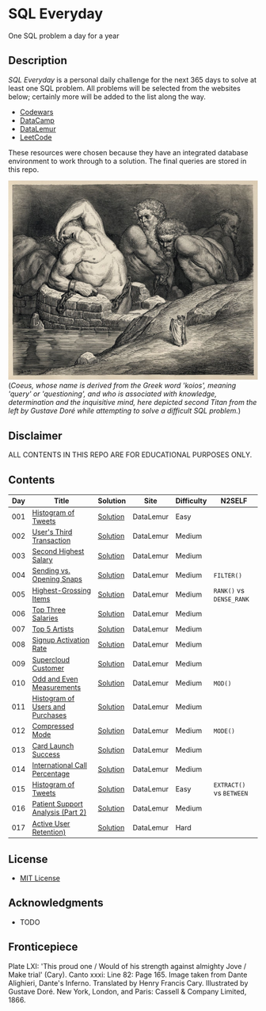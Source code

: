 # SQL Everyday

One SQL problem a day for a year

## Description

_SQL Everyday_ is a personal daily challenge for the next 365 days to solve at least one SQL problem. All problems will be selected from the websites below; certainly more will be added to the list along the way.

* [Codewars](https://www.codewars.com/)
* [DataCamp](https://www.datacamp.com/)
* [DataLemur](https://datalemur.com/)
* [LeetCode](https://leetcode.com/)

These resources were chosen because they have an integrated database environment to work through to a solution. The final queries are stored in this repo.

![Coeus](resources/coeus.jpg)
(_Coeus, whose name is derived from the Greek word 'koios', meaning 'query' or 'questioning', and who is associated with knowledge, determination and the inquisitive mind, here depicted second Titan from the left by Gustave Doré while attempting to solve a difficult SQL problem._)

## Disclaimer

ALL CONTENTS IN THIS REPO ARE FOR EDUCATIONAL PURPOSES ONLY.

## Contents

| Day   | Title                                                                                               | Solution  | Site        | Difficulty  | N2SELF               |
| ----- | --------------------------------------------------------------------------------------------------- | --------- | ----------- | ----------- | -------------------- |
| 001   | [Histogram of Tweets](https://datalemur.com/questions/sql-histogram-tweets)                         | [Solution](solutions/001_histogram_of_tweets.md) | DataLemur | Easy |  |
| 002   | [User's Third Transaction](https://datalemur.com/questions/sql-third-transaction)                   | [Solution](solutions/002_users_third_transaction.md) | DataLemur | Medium |  |
| 003   | [Second Highest Salary](https://datalemur.com/questions/sql-second-highest-salary)                  | [Solution](solutions/003_second_highest_salary.md) | DataLemur | Medium |  |
| 004   | [Sending vs. Opening Snaps](https://datalemur.com/questions/time-spent-snaps)                       | [Solution](solutions/004_sending_vs_opening_snaps.md) | DataLemur | Medium | `FILTER()`  |
| 005   | [Highest-Grossing Items](https://datalemur.com/questions/sql-highest-grossing)                      | [Solution](solutions/005_highest-grossing_items.md) | DataLemur | Medium | `RANK()` vs `DENSE_RANK`  |
| 006   | [Top Three Salaries](https://datalemur.com/questions/sql-top-three-salaries)                        | [Solution](solutions/006_top_three_salaries.md) | DataLemur  | Medium |   |
| 007   | [Top 5 Artists](https://datalemur.com/questions/top-fans-rank)                                      | [Solution](solutions/007_top_5_artists.md) | DataLemur  | Medium |   |
| 008   | [Signup Activation Rate](https://datalemur.com/questions/signup-confirmation-rate)                  | [Solution](solutions/008_signup_activation_rate.md) | DataLemur | Medium |   |
| 009   | [Supercloud Customer](https://datalemur.com/questions/supercloud-customer)                          | [Solution](solutions/009_supercloud_customer.md) | DataLemur | Medium |   |
| 010   | [Odd and Even Measurements](https://datalemur.com/questions/odd-even-measurements)                  | [Solution](solutions/010_odd_and_even_measurements.md) | DataLemur | Medium | `MOD()`  |
| 011   | [Histogram of Users and Purchases](https://datalemur.com/questions/histogram-users-purchases)       | [Solution](solutions/011_histogram_of_users_and_purchases.md) | DataLemur | Medium |   |
| 012   | [Compressed Mode](https://datalemur.com/questions/alibaba-compressed-mode)                          | [Solution](solutions/012_compressed_mode.md) | DataLemur | Medium | `MODE()`  |
| 013   | [Card Launch Success](https://datalemur.com/questions/card-launch-success)                          | [Solution](solutions/013_card_launch_success.md) | DataLemur | Medium |   |
| 014   | [International Call Percentage](https://datalemur.com/questions/international-call-percentage)      | [Solution](solutions/014_international_call_percentage.md) | DataLemur | Medium |   |
| 015   | [Histogram of Tweets](https://datalemur.com/questions/sql-histogram-tweets)                         | [Solution](solutions/015_histogram_of_tweets.md) | DataLemur | Easy | `EXTRACT()` vs `BETWEEN`  |
| 016   | [Patient Support Analysis (Part 2)](https://datalemur.com/questions/uncategorized-calls-percentage) | [Solution](solutions/016_patient_support_analysis_part_2.md) | DataLemur | Medium |   |
| 017   | [Active User Retention)](https://datalemur.com/questions/user-retention)                            | [Solution](solutions/017_active_user_retention.md) | DataLemur | Hard |   |

## License

* [MIT License](https://github.com/ggeerraarrdd/sql-everyday/blob/main/LICENSE)

## Acknowledgments

* TODO

## Fronticepiece

Plate LXI: 'This proud one / Would of his strength against almighty Jove / Make trial' (Cary). Canto xxxi: Line 82: Page 165. Image taken from Dante Alighieri, Dante's Inferno. Translated by Henry Francis Cary. Illustrated by Gustave Doré. New York, London, and Paris: Cassell & Company Limited, 1866.
